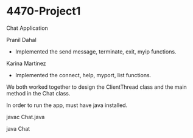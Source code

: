 # 4470-Project1
Chat Application

Pranil Dahal

- Implemented the send message, terminate, exit, myip functions.

Karina Martinez

- Implemented the connect, help, myport, list functions.


We both worked together to design the ClientThread class and the main method in the Chat class.

In order to run the app, must have java installed.

javac Chat.java

java Chat <specify a port>